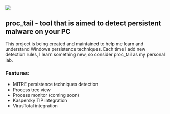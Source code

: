 ![](https://raw.githubusercontent.com/V1rucov/proc_tail/refs/heads/master/logo.ico)

## proc_tail - tool that is aimed to detect persistent malware on your PC
This project is being created and maintained to help me learn and understand Windows persistence techniques. Each time I add new detection rules, I learn something new, so consider proc_tail as my personal lab.
### Features: 
* MITRE persistence techniques detection
* Process tree view
* Process monitor (coming soon)
* Kaspersky TIP integration
* VirusTotal integration

